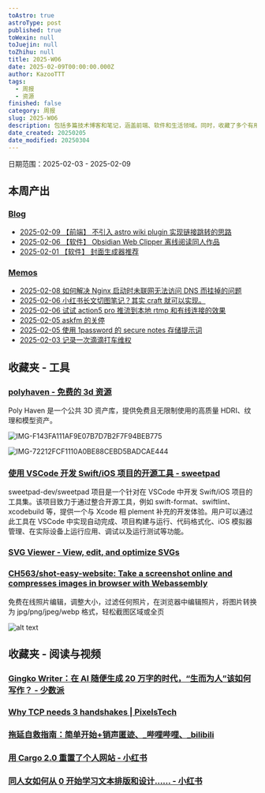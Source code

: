 ```yaml
---
toAstro: true
astroType: post
published: true
toWexin: null
toJuejin: null
toZhihu: null
title: 2025-W06
date: 2025-02-09T00:00:00.000Z
author: KazooTTT
tags:
  - 周报
  - 资源
finished: false
category: 周报
slug: 2025-W06
description: 包括多篇技术博客和笔记，涵盖前端、软件和生活领域。同时，收藏了多个有用的工具和资源，包括 3D 资源库、iOS 开发工具、SVG 编辑器和在线照片编辑器。
date_created: 20250205
date_modified: 20250304
---
```


日期范围：2025-02-03 - 2025-02-09

## 本周产出

### [Blog](<https://blog.kazoottt.top/posts/>)

- [2025-02-09 【前端】 不引入 astro wiki plugin 实现链接跳转的思路](<https://blog.kazoottt.top/posts/redirect-links-without-astro-wiki-plugin/>)
- [2025-02-06 【软件】 Obsidian Web Clipper 离线阅读同人作品](<https://blog.kazoottt.top/posts/obsidian-web-clipper-offline-reading-fanfics/>)
- [2025-02-01 【软件】 封面生成器推荐](<https://blog.kazoottt.top/posts/cover-generator/>)

### [Memos](<https://blog.kazoottt.top/notes/>)

- [2025-02-08 如何解决 Nginx 启动时未联网无法访问 DNS 而挂掉的问题](<https://blog.kazoottt.top/notes/nginx-startup-fix-configure-local-hosts-file/>)
- [2025-02-06 小红书长文切图笔记？其实 craft 就可以实现。](<https://blog.kazoottt.top/notes/use-craft-to-cut-the-long-text-note-of-xiaohongshu/>)
- [2025-02-06 试试 action5 pro 推流到本地 rtmp 和有线连接的效果](<https://blog.kazoottt.top/notes/action5-pro-obs-rtmp/>)
- [2025-02-05 askfm 的关停](<https://blog.kazoottt.top/notes/askfm-shutdown/>)
- [2025-02-05 使用 1password 的 secure notes 存储提示词](<https://blog.kazoottt.top/notes/use-1password-secure-notes-to-store-prompt-templates/>)
- [2025-02-03 记录一次滴滴打车维权](<https://blog.kazoottt.top/notes/record-a-ride-sharing-complaint/>)

## 收藏夹 - 工具

### [polyhaven - 免费的 3d 资源](<https://polyhaven.org/>)

Poly Haven 是一个公共 3D 资产库，提供免费且无限制使用的高质量 HDRI、纹理和模型资产。

![IMG-F143FA111AF9E07B7D7B2F7F94BEB775](<https://pictures.kazoottt.top/2025/02/20250210-f143fa111af9e07b7d7b2f7f94beb775.png>)

![IMG-72212FCF1110A0BE88CEBD5BADCAE444](<https://pictures.kazoottt.top/2025/02/20250210-72212fcf1110a0be88cebd5badcae444.png>)

### [使用 VSCode 开发 Swift/iOS 项目的开源工具 - sweetpad](<https://github.com/sweetpad-dev/sweetpad>)

sweetpad-dev/sweetpad 项目是一个针对在 VSCode 中开发 Swift/iOS 项目的工具集。该项目致力于通过整合开源工具，例如 swift-format、swiftlint、xcodebuild 等，提供一个与 Xcode 相 plement 补充的开发体验。用户可以通过此工具在 VSCode 中实现自动完成、项目构建与运行、代码格式化、iOS 模拟器管理、在实际设备上运行应用、调试以及运行测试等功能。

### [SVG Viewer - View, edit, and optimize SVGs](<https://www.svgviewer.dev/>)

### [CH563/shot-easy-website: Take a screenshot online and compresses images in browser with Webassembly](<https://github.com/CH563/shot-easy-website>)

免费在线照片编辑，调整大小，过滤任何照片，在浏览器中编辑照片，将图片转换为 jpg/png/jpeg/webp 格式，轻松截图区域或全页

![alt text](<https://pictures.kazoottt.top/2025/02/20250210-4b624298ac1c6e0079c8d3f78f63e9f0.png>)

## 收藏夹 - 阅读与视频

### [Gingko Writer：在 AI 随便生成 20 万字的时代，“生而为人”该如何写作？ - 少数派](<https://sspai.com/post/86369>)

### [Why TCP needs 3 handshakes | PixelsTech](<https://www.pixelstech.net/article/1727412048-Why-TCP-needs-3-handshakes>)

### [拖延自救指南：简单开始+销声匿迹、_哔哩哔哩、_bilibili](<https://b23.tv/6OuP02P>)

### [用 Cargo 2.0 重置了个人网站 - 小红书](<https://www.xiaohongshu.com/explore/67979be6000000001800d82c?app_platform=ios&app_version=8.69.4&share_from_user_hidden=true&xsec_source=app_share&type=normal&xsec_token=CBNUg7amY26oK6LjeocBQMTJ-LFKm63OcNtYxsXniFkc0=&author_share=1&xhsshare=CopyLink&shareRedId=N0tEMTNINk42NzUyOTgwNjY0OTc7PD9O&apptime=1737990471&share_id=9eebb8b2f09642158b79e5e5cace1380>)

### [同人女如何从 0 开始学习文本排版和设计…… - 小红书](<https://www.xiaohongshu.com/explore/6793a1600000000018005982?app_platform=ios&app_version=8.69.4&share_from_user_hidden=true&xsec_source=app_share&type=normal&xsec_token=CBJwO8yCrsK0aUaIg6WuwFGQW2ONdzwXfNflT9-A5XXqY=&author_share=1&xhsshare=CopyLink&shareRedId=N0tEMTNINk42NzUyOTgwNjY0OTc7PD9O&apptime=1737990326&share_id=315ac3025eb6422d8b9aff855f53ae17>)

